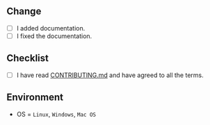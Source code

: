 ## Change

- [ ] I added documentation.
- [ ] I fixed the documentation.

## Checklist

- [ ] I have read [CONTRIBUTING.md](https://github.com/prayogaea/installation/blob/master/CONTRIBUTING.md) and have agreed to all the terms.

## Environment

- OS = `Linux`, `Windows`, `Mac OS`